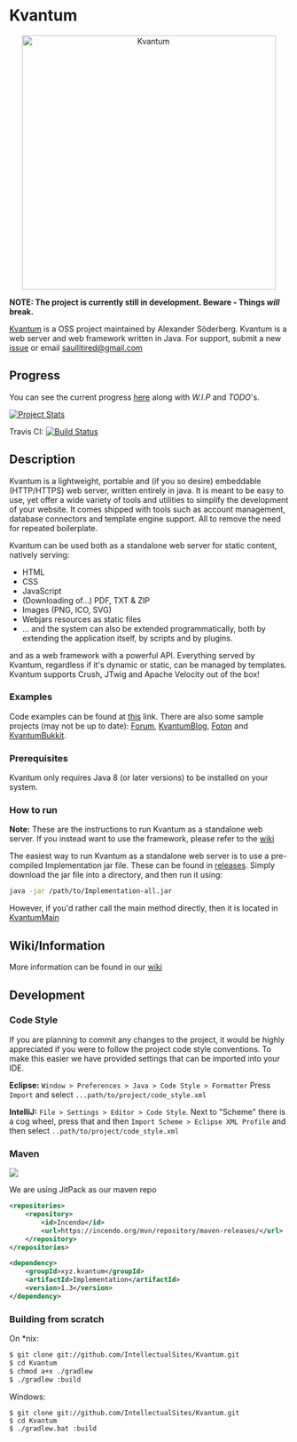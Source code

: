 # Kvantum

<p align="center">
<img alt="Kvantum" src="https://i.imgur.com/C8QKaSK.png" width="458"/>
</p>

**NOTE: The project is currently still in development. Beware - Things *will* break.** 

[Kvantum](http://kvantum.xyz/) is a OSS project maintained by Alexander Söderberg. Kvantum is a web server and web 
framework written in Java. For support, submit a new 
[issue](https://github.com/IntellectualSites/Kvantum/issues) or email 
[sauilitired@gmail.com](mailto:sauilitired@gmail.com)
 

## Progress
You can see the current progress [here](https://github.com/IntellectualSites/Kvantum/blob/master/PROGRESS.md) along with *W.I.P* and *TODO*'s. 

[![Project Stats](https://www.openhub.net/p/Kvantum/widgets/project_thin_badge.gif)](https://www.openhub.net/p/Kvantum)

Travis CI:
[![Build Status](https://travis-ci.org/IntellectualSites/Kvantum.svg?branch=master)](https://travis-ci.org/IntellectualSites/Kvantum)

## Description
Kvantum is a lightweight, portable and (if you so desire) embeddable (HTTP/HTTPS) web server, written entirely in java. It is meant to be easy to use, yet offer a wide variety of tools and utilities to simplify the development of your website. It comes shipped with tools such as account management, database connectors and template engine support. All to remove the need for repeated boilerplate. 

Kvantum can be used both as a standalone web server for static content, natively serving:
* HTML
* CSS 
* JavaScript
* (Downloading of...) PDF, TXT &amp; ZIP
* Images (PNG, ICO, SVG)
* Webjars resources as static files
* ... and the system can also be extended programmatically, both by extending the application itself, by scripts and by plugins. 

and as a web framework with a powerful API. Everything served by Kvantum, regardless if it's dynamic or static, can be managed by templates. Kvantum supports Crush, JTwig and Apache Velocity out of the box!

### Examples
Code examples can be found at [this](https://github.com/IntellectualSites/Kvantum/tree/master/Examples) link. There are also some sample projects (may not be up to date): [Forum](https://github.com/Sauilitired/Forum), [KvantumBlog](https://github.com/IntellectualSites/KvantumBlog), [Foton](https://github.com/IntellectualSites/Foton) and [KvantumBukkit](https://github.com/Sauilitired/KvantumBukkit).

### Prerequisites
Kvantum only requires Java 8 (or later versions) to be installed on your system.

### How to run

**Note:** These are the instructions to run Kvantum as a standalone web server.
If you instead want to use the framework, please refer to the [wiki](https://github.com/IntellectualSites/Kvantum/wiki)

The easiest way to run Kvantum as a standalone web server is to use a pre-compiled Implementation jar file. These
can be found in [releases](https://github.com/IntellectualSites/Kvantum/releases). Simply download the jar file into
a directory, and then run it using:
```bash
java -jar /path/to/Implementation-all.jar
```

However, if you'd rather call the main method directly, then it is
located in [KvantumMain](https://github.com/IntellectualSites/Kvantum/blob/master/Implementation/src/main/java/xyz/kvantum/server/implementation/KvantumMain.java)

## Wiki/Information
More information can be found in our [wiki](https://github.com/IntellectualSites/Kvantum/wiki)

## Development

### Code Style

If you are planning to commit any changes to the project,
it would be highly appreciated if you were to follow the 
project code style conventions. To make this easier we have
provided settings that can be imported into your IDE.

**Eclipse:**
`Window > Preferences > Java > Code Style > Formatter`
Press `Import` and select `...path/to/project/code_style.xml`

**IntelliJ:**
`File > Settings > Editor > Code Style`. Next to "Scheme" there is a cog wheel, press that and then
`Import Scheme > Eclipse XML Profile` and then select `..path/to/project/code_style.xml`

### Maven
[![](https://jitpack.io/v/IntellectualSites/Kvantum.svg)](https://jitpack.io/#IntellectualSites/Kvantum)

We are using JitPack as our maven repo
```xml
<repositories>
    <repository>
        <id>Incendo</id>
        <url>https://incendo.org/mvn/repository/maven-releases/</url>
    </repository>
</repositories>

<dependency>
    <groupId>xyz.kvantum</groupId>
    <artifactId>Implementation</artifactId>
    <version>1.3</version>
</dependency>
```

### Building from scratch

On *nix:
```bash
$ git clone git://github.com/IntellectualSites/Kvantum.git
$ cd Kvantum
$ chmod a+x ./gradlew
$ ./gradlew :build
```

Windows:
```batch
$ git clone git://github.com/IntellectualSites/Kvantum.git
$ cd Kvantum
$ ./gradlew.bat :build
```
